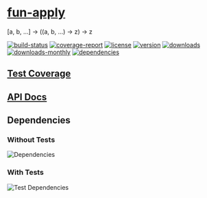 # [fun-apply](https://bagrounds.gitlab.io/fun-apply)

[a, b, ...] -> ((a, b, ...) -> z) -> z

[![build-status](https://gitlab.com/bagrounds/fun-apply/badges/master/build.svg)](https://gitlab.com/bagrounds/fun-apply/commits/master)
[![coverage-report](https://gitlab.com/bagrounds/fun-apply/badges/master/coverage.svg)](https://gitlab.com/bagrounds/fun-apply/commits/master)
[![license](https://img.shields.io/npm/l/fun-apply.svg)](https://www.npmjs.com/package/fun-apply)
[![version](https://img.shields.io/npm/v/fun-apply.svg)](https://www.npmjs.com/package/fun-apply)
[![downloads](https://img.shields.io/npm/dt/fun-apply.svg)](https://www.npmjs.com/package/fun-apply)
[![downloads-monthly](https://img.shields.io/npm/dm/fun-apply.svg)](https://www.npmjs.com/package/fun-apply)
[![dependencies](https://david-dm.org/bagrounds/fun-apply/status.svg)](https://david-dm.org/bagrounds/fun-apply)

## [Test Coverage](https://bagrounds.gitlab.io/fun-apply/coverage/lcov-report/index.html)

## [API Docs](https://bagrounds.gitlab.io/fun-apply/index.html)

## Dependencies

### Without Tests

![Dependencies](https://bagrounds.gitlab.io/fun-apply/img/dependencies.svg)

### With Tests

![Test Dependencies](https://bagrounds.gitlab.io/fun-apply/img/dependencies-test.svg)

